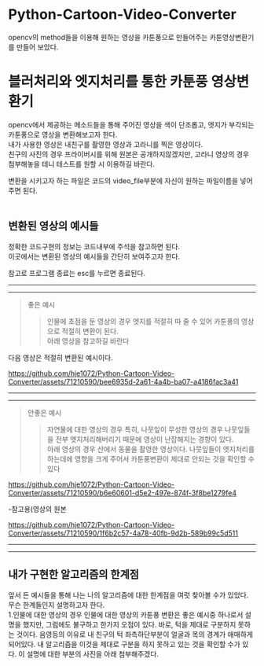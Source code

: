 # Python-Cartoon-Video-Converter
opencv의 method들을 이용해 원하는 영상을 카툰풍으로 만들어주는 카툰영상변환기를 만들어 보았다.

블러처리와 엣지처리를 통한 카툰풍 영상변환기
============================
opencv에서 제공하는 메소드들을 통해 주어진 영상을 색이 단조롭고, 엣지가 부각되는 카툰풍으로 영상을 변환해보고자 한다. <br/> 
내가 사용한 영상은 내친구를 촬영한 영상과 고라니를 찍은 영상이다. <br/> 
친구의 사진의 경우 프라이버시를 위해 원본은 공개하지않겠지만, 고라니 영상의 경우 첨부해놓을 테니 테스트를 원할 시 이용하길 바란다.<br/> 

변환을 시키고자 하는 파일은 코드의 video_file부분에 자신이 원하는 파일이름을 넣어주면 된다.<br/> 
<br/> 


변환된 영상의 예시들
--------------------------
정확한 코드구현의 정보는 코드내부에 주석을 참고하면 된다. <br/>
이곳에서는 변환된 영상의 예시들을 간단히 보여주고자 한다. <br/>

  참고로 프로그램 종료는 esc를 누르면 종료된다. 
* * *
* * *
>좋은 예시
>  >   인물에 초점을 둔 영상의 경우 엣지를 적절히 따 줄 수 있어 카툰풍의 영상으로 적절히 변환이 된다. <br/>
>  >  아래 영상을 참고하길 바란다<br/>


다음 영상은 적절히 변환된 예시이다. <br/>




https://github.com/hje1072/Python-Cartoon-Video-Converter/assets/71210590/bee6935d-2a61-4a4b-ba07-a4186fac3a41


* * *
* * *
>안좋은 예시
>  >  자연물에 대한 영상의 경우 특히, 나뭇잎이 무성한 영상의 경우 나뭇잎들을 전부 엣지처리해버리기 때문에 영상이 난잡해지는 경향이 있다.<br/>
>  > 아래 영상의 경우 산에서 동물을 촬영한 영상이다. 나뭇잎들이 엣지처리를 하는데에 영향을 크게 주어서 카툰풍변환이 제대로 안되는 것을 확인할 수 있다<br/>



https://github.com/hje1072/Python-Cartoon-Video-Converter/assets/71210590/b6e60601-d5e2-497e-874f-3f8be1279fe4

-참고용(영상의 원본


https://github.com/hje1072/Python-Cartoon-Video-Converter/assets/71210590/1f6b2c57-4a78-40fb-9d2b-589b99c5d511




* * *
* * *
내가 구현한 알고리즘의 한계점
--------------------------
 앞서 든 예시들을 통해 나는 나의 알고리즘에 대한 한계점을 여럿 찾아볼 수가 있었다. 무슨 한계들인지 설명하고자 한다.<br/>
1.인물에 대한 영상의 경우
 인물에 대한 영상의 카툰풍 변환은 좋은 예시중 하나로서 설명을 했지만, 그럼에도 불구하고 한가지 오점이 있다. 바로, 턱을 제대로 구분하지 못하는 것이다. 음영등의 이유로 내 친구의 턱 좌측하단부분이 얼굴과 목의 경계가 애매하게 되어있다. 내 알고리즘을 이것을 제대로 구분을 하지 못하고 있는 것을 확인할 수가 있다. 이 설명에 대한 부분의 사진을 아래 첨부해주겠다.






 


